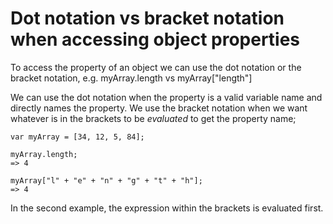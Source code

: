 # Dot notation vs bracket notation when accessing object properties

To access the property of an object we can use the dot notation or the bracket notation, e.g. myArray.length vs myArray["length"]

We can use the dot notation when the property is a valid variable name and directly names the property. We use the bracket notation when we want whatever is in the brackets to be *evaluated* to get the property name;

    var myArray = [34, 12, 5, 84];

    myArray.length;
    => 4

    myArray["l" + "e" + "n" + "g" + "t" + "h"];
    => 4

In the second example, the expression within the brackets is evaluated first. 